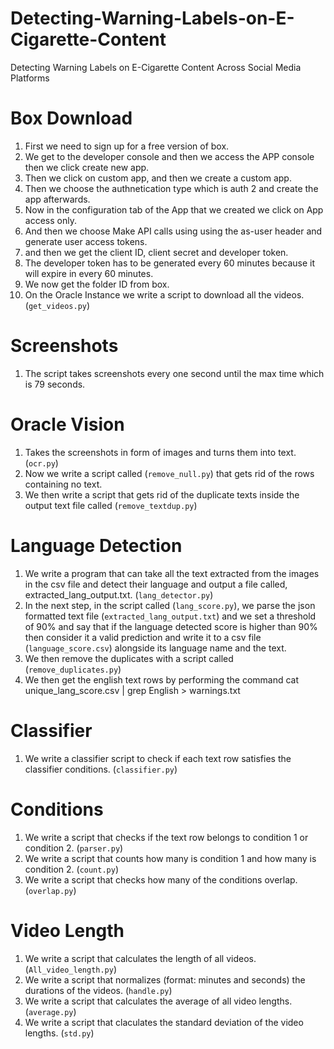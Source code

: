 # Detecting-Warning-Labels-on-E-Cigarette-Content
Detecting Warning Labels on E-Cigarette Content Across Social Media Platforms
# Box Download
1. First we need to sign up for a free version of box. 
2. We get to the developer console and then we access the APP console then we click create new app. 
3. Then we click on custom app, and then we create a custom app.
4. Then we choose the authnetication type which is auth 2 and create the app afterwards.
5. Now in the configuration tab of the App that we created we click on App access only.
6. And then we choose Make API calls using using the as-user header and generate user access tokens.
7. and then we get the client ID, client secret and developer token.
8. The developer token has to be generated every 60 minutes because it will expire in every 60 minutes.
9. We now get the folder ID from box.
10. On the Oracle Instance we write a script to download all the videos. (`get_videos.py`)
# Screenshots
1. The script takes screenshots every one second until the max time which is 79 seconds.
# Oracle Vision
1. Takes the screenshots in form of images and turns them into text. (`ocr.py`)
2. Now we write a script called (`remove_null.py`) that gets rid of the rows containing no text.
3. We then write a script that gets rid of the duplicate texts inside the output text file called (`remove_textdup.py`)
# Language Detection
1. We write a program that can take all the text extracted from the images in the csv file and detect their language and output a file called, extracted_lang_output.txt. (`lang_detector.py`)
2. In the next step, in the script called (`lang_score.py`), we parse the json formatted text file (`extracted_lang_output.txt`) and we set a threshold of 90% and say that if the language detected score is higher than 90% then consider it a valid prediction and write it to a csv file (`language_score.csv`) alongside its language name and the text.
3. We then remove the duplicates with a script called (`remove_duplicates.py`)
4. We then get the english text rows by performing the command cat unique_lang_score.csv | grep English > warnings.txt
# Classifier
1. We write a classifier script to check if each text row satisfies the classifier conditions. (`classifier.py`)
# Conditions
1. We write a script that checks if the text row belongs to condition 1 or condition 2. (`parser.py`)
2. We write a script that counts how many is condition 1 and how many is condition 2. (`count.py`)
3. We write a script that checks how many of the conditions overlap. (`overlap.py`)
# Video Length
1. We write a script that calculates the length of all videos. (`All_video_length.py`)
2. We write a script that normalizes (format: minutes and seconds) the durations of the videos. (`handle.py`) 
3. We write a script that calculates the average of all video lengths. (`average.py`)
4. We write a script that claculates the standard deviation of the video lengths. (`std.py`) 


